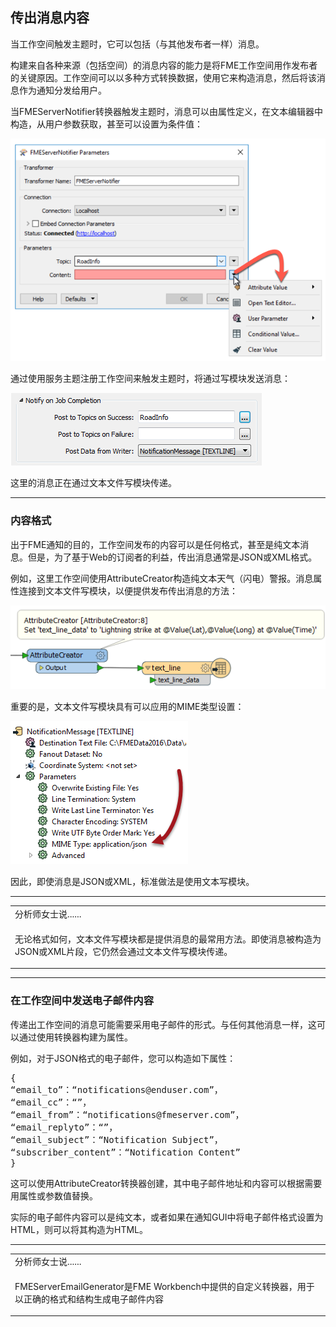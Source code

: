   <div id="readme" class="readme blob instapaper_body">
    <article class="markdown-body entry-content" itemprop="text"><h2><a id="user-content-outgoing-message-content" class="anchor" aria-hidden="true" href="./4.18.OutgoingMessageHandling.md#outgoing-message-content"></a><font style="vertical-align: inherit;"><font style="vertical-align: inherit;">传出消息内容</font></font></h2>
<p><font style="vertical-align: inherit;"><font style="vertical-align: inherit;">当工作空间触发主题时，它可以包括（与其他发布者一样）消息。</font></font></p>
<p><font style="vertical-align: inherit;"><font style="vertical-align: inherit;">构建来自各种来源（包括空间）的消息内容的能力是将FME工作空间用作发布者的关键原因。</font><font style="vertical-align: inherit;">工作空间可以以多种方式转换数据，使用它来构造消息，然后将该消息作为通知分发给用户。</font></font></p>
<p><font style="vertical-align: inherit;"><font style="vertical-align: inherit;">当FMEServerNotifier转换器触发主题时，消息可以由属性定义，在文本编辑器中构造，从用户参数获取，甚至可以设置为条件值：</font></font></p>
<p><a target="_blank" rel="noopener noreferrer" href="./Images/Img4.030.FMEServerNotifierMessage.png"><img src="./Images/Img4.030.FMEServerNotifierMessage.png" alt="" style="max-width:100%;"></a></p>
<p><font style="vertical-align: inherit;"><font style="vertical-align: inherit;">通过使用服务主题注册工作空间来触发主题时，将通过写模块发送消息：</font></font></p>
<p><a target="_blank" rel="noopener noreferrer" href="./Images/Img4.031.RegistrationNotificationWriter.png"><img src="./Images/Img4.031.RegistrationNotificationWriter.png" alt="" style="max-width:100%;"></a></p>
<p><font style="vertical-align: inherit;"><font style="vertical-align: inherit;">这里的消息正在通过文本文件写模块传递。</font></font></p>
<hr>
<h3><a id="user-content-content-format" class="anchor" aria-hidden="true" href="./4.18.OutgoingMessageHandling.md#content-format"></a><font style="vertical-align: inherit;"><font style="vertical-align: inherit;">内容格式</font></font></h3>
<p><font style="vertical-align: inherit;"><font style="vertical-align: inherit;">出于FME通知的目的，工作空间发布的内容可以是任何格式，甚至是纯文本消息。</font><font style="vertical-align: inherit;">但是，为了基于Web的订阅者的利益，传出消息通常是JSON或XML格式。</font></font></p>
<p><font style="vertical-align: inherit;"><font style="vertical-align: inherit;">例如，这里工作空间使用AttributeCreator构造纯文本天气（闪电）警报。</font><font style="vertical-align: inherit;">消息属性连接到文本文件写模块，以便提供发布传出消息的方法：</font></font></p>
<p><a target="_blank" rel="noopener noreferrer" href="./Images/Img4.032.ConstructedNotificationMessage.png"><img src="./Images/Img4.032.ConstructedNotificationMessage.png" alt="" style="max-width:100%;"></a></p>
<p><font style="vertical-align: inherit;"><font style="vertical-align: inherit;">重要的是，文本文件写模块具有可以应用的MIME类型设置：</font></font></p>
<p><a target="_blank" rel="noopener noreferrer" href="./Images/Img4.033.TextfileMimeType.png"><img src="./Images/Img4.033.TextfileMimeType.png" alt="" style="max-width:100%;"></a></p>
<p><font style="vertical-align: inherit;"><font style="vertical-align: inherit;">因此，即使消息是JSON或XML，标准做法是使用文本写模块。</font></font></p>
<hr>

<table>
<tbody><tr>
<td>
<i></i><font style="vertical-align: inherit;"><font style="vertical-align: inherit;">
分析师女士说......
</font></font></td>
</tr>
<tr>
<td><font style="vertical-align: inherit;"><font style="vertical-align: inherit;">

无论格式如何，文本文件写模块都是提供消息的最常用方法。</font><font style="vertical-align: inherit;">即使消息被构造为JSON或XML片段，它仍然会通过文本文件写模块传递。

</font></font></td>
</tr>
</tbody></table>
<hr>
<h3><a id="user-content-email-content-in-a-workspace" class="anchor" aria-hidden="true" href="./4.18.OutgoingMessageHandling.md#email-content-in-a-workspace"></a><font style="vertical-align: inherit;"><font style="vertical-align: inherit;">在工作空间中发送电子邮件内容</font></font></h3>
<p><font style="vertical-align: inherit;"><font style="vertical-align: inherit;">传递出工作空间的消息可能需要采用电子邮件的形式。</font><font style="vertical-align: inherit;">与任何其他消息一样，这可以通过使用转换器构建为属性。</font></font></p>
<p><font style="vertical-align: inherit;"><font style="vertical-align: inherit;">例如，对于JSON格式的电子邮件，您可以构造如下属性：</font></font></p>
<pre><font style="vertical-align: inherit;"><font style="vertical-align: inherit;">{</font></font><font></font><font style="vertical-align: inherit;"><font style="vertical-align: inherit;">
“email_to”：“notifications@enduser.com”，</font></font><font></font><font style="vertical-align: inherit;"><font style="vertical-align: inherit;">
“email_cc”：“”，</font></font><font></font><font style="vertical-align: inherit;"><font style="vertical-align: inherit;">
“email_from”：“notifications@fmeserver.com”，</font></font><font></font><font style="vertical-align: inherit;"><font style="vertical-align: inherit;">
“email_replyto”：“”，</font></font><font></font><font style="vertical-align: inherit;"><font style="vertical-align: inherit;">
“email_subject”：“Notification Subject”，</font></font><font></font><font style="vertical-align: inherit;"><font style="vertical-align: inherit;">
“subscriber_content”：“Notification Content”</font></font><font></font><font style="vertical-align: inherit;"><font style="vertical-align: inherit;">
}</font></font><font></font>
</pre>
<p><font style="vertical-align: inherit;"><font style="vertical-align: inherit;">这可以使用AttributeCreator转换器创建，其中电子邮件地址和内容可以根据需要用属性或参数值替换。</font></font></p>
<p><font style="vertical-align: inherit;"><font style="vertical-align: inherit;">实际的电子邮件内容可以是纯文本，或者如果在通知GUI中将电子邮件格式设置为HTML，则可以将其构造为HTML。</font></font></p>
<hr>

<table>
<tbody><tr>
<td>
<i></i><font style="vertical-align: inherit;"><font style="vertical-align: inherit;">
分析师女士说......
</font></font></td>
</tr>
<tr>
<td><font style="vertical-align: inherit;"><font style="vertical-align: inherit;">

FMEServerEmailGenerator是FME Workbench中提供的自定义转换器，用于以正确的格式和结构生成电子邮件内容

</font></font></td>
</tr>
</tbody></table>
</article>
  </div>
